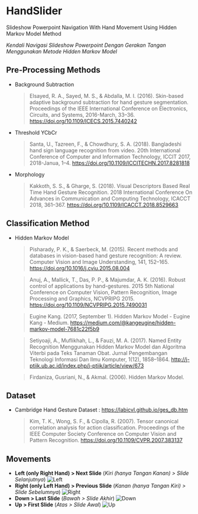 # HandSlider
Slideshow Powerpoint Navigation With Hand Movement Using Hidden Markov Model Method

*Kendali Navigasi Slideshow Powerpoint Dengan Gerakan Tangan Menggunakan Metode Hidden Markov Model*

## Pre-Processing Methods
 - Background Subtraction
   > Elsayed, R. A., Sayed, M. S., & Abdalla, M. I. (2016). Skin-based adaptive background subtraction for hand gesture segmentation. Proceedings of the IEEE International Conference on Electronics, Circuits, and Systems, 2016-March, 33–36. https://doi.org/10.1109/ICECS.2015.7440242
 - Threshold YCbCr
   > Santa, U., Tazreen, F., & Chowdhury, S. A. (2018). Bangladeshi hand sign language recognition from video. 20th International Conference of Computer and Information Technology, ICCIT 2017, 2018-Janua, 1–4. https://doi.org/10.1109/ICCITECHN.2017.8281818
 - Morphology
   > Kakkoth, S. S., & Gharge, S. (2018). Visual Descriptors Based Real Time Hand Gesture Recognition. 2018 International Conference On Advances in Communication and Computing Technology, ICACCT 2018, 361–367. https://doi.org/10.1109/ICACCT.2018.8529663

## Classification Method
 - Hidden Markov Model
   > Pisharady, P. K., & Saerbeck, M. (2015). Recent methods and databases in vision-based hand gesture recognition: A review. Computer Vision and Image Understanding, 141, 152–165. https://doi.org/10.1016/j.cviu.2015.08.004
   
   > Anuj, A., Mallick, T., Das, P. P., & Majumdar, A. K. (2016). Robust control of applications by hand-gestures. 2015 5th National Conference on Computer Vision, Pattern Recognition, Image Processing and Graphics, NCVPRIPG 2015. https://doi.org/10.1109/NCVPRIPG.2015.7490031
   
   > Eugine Kang. (2017, September 1). Hidden Markov Model - Eugine Kang - Medium. https://medium.com/@kangeugine/hidden-markov-model-7681c22f5b9
   
   > Setiyoaji, A., Muflikhah, L., & Fauzi, M. A. (2017). Named Entity Recognition Menggunakan Hidden Markov Model dan Algoritma Viterbi pada Teks Tanaman Obat. Jurnal Pengembangan Teknologi Informasi Dan Ilmu Komputer, 1(12), 1858–1864. http://j-ptiik.ub.ac.id/index.php/j-ptiik/article/view/673
   
   > Firdaniza, Gusriani, N., & Akmal. (2006). Hidden Markov Model.

## Dataset
 - Cambridge Hand Gesture Dataset : https://labicvl.github.io/ges_db.htm
   > Kim, T. K., Wong, S. F., & Cipolla, R. (2007). Tensor canonical correlation analysis for action classification. Proceedings of the IEEE Computer Society Conference on Computer Vision and Pattern Recognition. https://doi.org/10.1109/CVPR.2007.383137

## Movements
 - **Left (only Right Hand) > Next Slide** (*Kiri (hanya Tangan Kanan) > Slide Selanjutnya*)
 ![Left](Gif/left.gif)
 - **Right (only Left Hand) > Previous Slide** (*Kanan (hanya Tangan Kiri) > Slide Sebelumnya*)
 ![Right](Gif/right.gif)
 - **Down > Last Slide** (*Bawah > Slide Akhir*)
 ![Down](Gif/down.gif)
 - **Up > First Slide** (*Atas > Slide Awal*)
 ![Up](Gif/up.gif)

